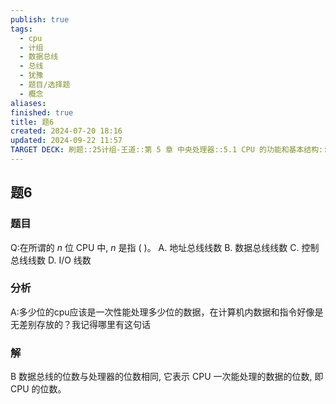 ```yaml
---
publish: true
tags:
  - cpu
  - 计组
  - 数据总线
  - 总线
  - 犹豫
  - 题目/选择题
  - 概念
aliases: 
finished: true
title: 题6
created: 2024-07-20 18:16
updated: 2024-09-22 11:57
TARGET DECK: 刷题::25计组-王道::第 5 章 中央处理器::5.1 CPU 的功能和基本结构::题6
---
```

## 题6
### 题目
Q:在所谓的 $n$ 位 CPU 中, $n$ 是指 ( )。
A. 地址总线线数 B. 数据总线线数 C. 控制总线线数 D. $\mathrm{I}/\mathrm{O}$ 线数
### 分析
A:多少位的cpu应该是一次性能处理多少位的数据，在计算机内数据和指令好像是无差别存放的？我记得哪里有这句话
### 解
B
数据总线的位数与处理器的位数相同, 它表示 CPU 一次能处理的数据的位数, 即 CPU 的位数。
<!--ID: 1727368450989-->


